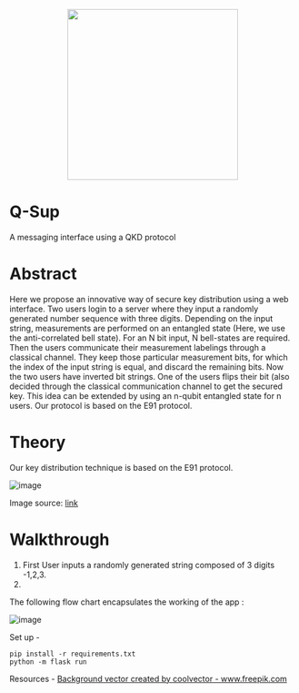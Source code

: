 <p align="center">
  <img width="300" height="300" src="https://user-images.githubusercontent.com/68393451/151703663-3cf07b92-5ccb-4ab3-9335-e103a2943bc1.svg">
</p>


# Q-Sup
A messaging interface using a QKD protocol

# Abstract

Here we propose an innovative way of secure key distribution using a web interface. Two users login to a server where they input a randomly generated number sequence with three digits. Depending on the input string, measurements are performed on an entangled state (Here, we use the anti-correlated bell state). For an N bit input, N bell-states are required. Then the users communicate their measurement labelings through a classical channel. They keep those particular measurement bits, for which the index of the input string is equal, and discard the remaining bits. Now the two users have inverted bit strings. One of the users flips their bit (also decided through the classical communication channel to get the secured key. This idea can be extended by using an n-qubit entangled state for n users. Our protocol is based on the E91 protocol.

# Theory

Our key distribution technique is based on the E91 protocol. 

![image](https://user-images.githubusercontent.com/68393451/151702199-7d0bac60-b2e0-405f-a7d0-5ac462314bba.png)

Image source: [link](https://medium.com/@qcgiitr/fundamentals-of-quantum-key-distribution-bb84-b92-e91-protocols-e1373b683ead)


# Walkthrough

1. First User inputs a randomly generated string composed of 3 digits -1,2,3.
2. 

The following flow chart encapsulates the working of the app :

![image](https://user-images.githubusercontent.com/68393451/151696305-77b7bbf9-b7fe-4c59-b434-88a15a4e9e81.png)






Set up -

```
pip install -r requirements.txt
python -m flask run
```

Resources -
<a href="https://www.freepik.com/vectors/background">Background vector created by coolvector - www.freepik.com</a>


